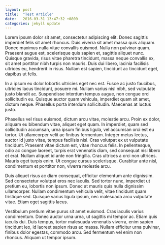 ```yaml
---
layout: post
title:  "Test Article"
date:   2016-03-31 13:47:32 +0800
categories: jekyll update
---
```

Lorem ipsum dolor sit amet, consectetur adipiscing elit. Donec sagittis imperdiet felis sit amet rhoncus. Duis viverra sit amet massa quis aliquam. Donec maximus nulla vitae convallis euismod. Nulla non pulvinar quam. Praesent augue est, scelerisque quis sapien et, sagittis aliquet nunc. Quisque gravida, risus vitae pharetra tincidunt, massa neque convallis ex, sit amet porttitor nibh turpis non mauris. Duis dui libero, lacinia facilisis ultrices eu, hendrerit in risus. Nullam est sapien, tincidunt ac tincidunt eget, dapibus ut felis.

In a ipsum eu dolor lobortis ultricies eget nec est. Fusce ac justo faucibus, ultricies lacus tincidunt, posuere mi. Nullam varius nisl nibh, sed vulputate justo blandit ac. Suspendisse interdum tempus augue, non congue orci sollicitudin eu. Quisque auctor quam vehicula, imperdiet quam sit amet, dictum neque. Phasellus porta interdum sollicitudin. Maecenas at luctus justo.

Phasellus vel risus euismod, dictum arcu vitae, molestie arcu. Proin ex dolor, aliquam eu bibendum vitae, aliquet eget quam. In imperdiet, quam sed sollicitudin accumsan, urna ipsum finibus ligula, vel accumsan orci est eu tortor. Ut ullamcorper velit ac finibus fermentum. Integer metus lectus, auctor id justo vitae, tempus facilisis nisl. Cras volutpat ex ut vulputate tincidunt. Praesent vitae dictum est, vitae rhoncus felis. In pellentesque, odio ac congue laoreet, turpis erat venenatis diam, sed consequat nisi libero et erat. Nullam aliquet id ante non fringilla. Cras ultrices a orci non ultrices. Mauris eget turpis enim. Ut congue cursus scelerisque. Curabitur ante nisl, condimentum et porttitor non, viverra molestie arcu.

Duis aliquet risus ac diam consequat, efficitur elementum ante dignissim. Sed consectetur volutpat eros nec iaculis. Sed tortor nunc, imperdiet ut pretium eu, lobortis non ipsum. Donec at mauris quis nulla dignissim ullamcorper. Nullam condimentum vehicula velit, vitae tincidunt quam tristique sed. Quisque varius ligula ipsum, nec malesuada arcu vulputate vitae. Etiam eget sagittis lacus.

Vestibulum pretium vitae purus sit amet euismod. Cras iaculis varius condimentum. Donec auctor urna urna, ut sagittis mi tempor ac. Etiam quis iaculis dui. Duis tempus, tortor malesuada venenatis viverra, enim sapien tincidunt leo, id laoreet sapien risus ac massa. Nullam efficitur urna pulvinar, finibus dolor egestas, commodo arcu. Sed fermentum vel enim non rhoncus. Aliquam ut tempor ipsum.

